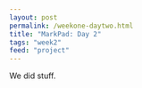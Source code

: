 ```yaml
--- 
layout: post
permalink: /weekone-daytwo.html
title: "MarkPad: Day 2"
tags: "week2"
feed: "project"
---
```


We did stuff.